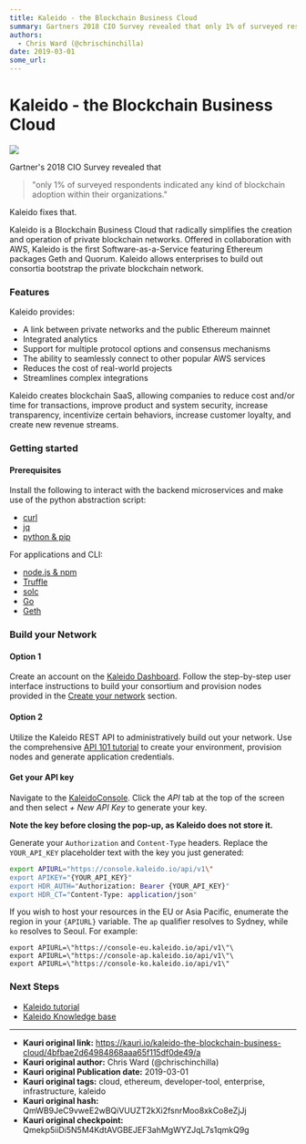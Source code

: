 ```yaml
---
title: Kaleido - the Blockchain Business Cloud
summary: Gartners 2018 CIO Survey revealed that only 1% of surveyed respondents indicated any kind of blockchain adoption within their organizations. Kaleido fixes that. Kaleido is a Blockchain Business Cloud that radically simplifies the creation and operation of private blockchain networks. Offered in collaboration with AWS, Kaleido is the first Software-as-a-Service featuring Ethereum packages Geth and Quorum. Kaleido allows enterprises to build out consortia bootstrap the private blockchain network.
authors:
  - Chris Ward (@chrischinchilla)
date: 2019-03-01
some_url: 
---
```


# Kaleido - the Blockchain Business Cloud

![](https://ipfs.infura.io/ipfs/QmUe9Avqsz9ADob9M1JNtZfnxnKyH5oaDq6EmFqg6ttQXe)


Gartner's 2018 CIO Survey revealed that

> "only 1% of surveyed respondents indicated any kind of blockchain adoption within their organizations."

Kaleido fixes that.

Kaleido is a Blockchain Business Cloud that radically simplifies the
creation and operation of private blockchain networks. Offered in
collaboration with AWS, Kaleido is the first Software-as-a-Service
featuring Ethereum packages Geth and Quorum. Kaleido allows enterprises
to build out consortia bootstrap the private blockchain network.

### Features

Kaleido provides:

- A link between private networks and the public Ethereum mainnet
- Integrated analytics
- Support for multiple protocol options and consensus mechanisms
- The ability to seamlessly connect to other popular AWS services
- Reduces the cost of real-world projects
- Streamlines complex integrations

Kaleido creates blockchain SaaS, allowing companies to reduce
cost and/or time for transactions, improve product and system security,
increase transparency, incentivize certain behaviors, increase customer
loyalty, and create new revenue streams.

### Getting started

#### Prerequisites

Install the following to interact with the backend microservices and
make use of the python abstraction script:

- [curl](https://curl.haxx.se/download.html)
- [jq](https://stedolan.github.io/jq/download)
- [python & pip](https://www.python.org/downloads/)

For applications and CLI:

- [node.js & npm](https://nodejs.org/en/)
- [Truffle](http://truffleframework.com/docs/getting_started/installation)
- [solc](http://solidity.readthedocs.io/en/v0.4.24/installing-solidity.html#npm-node-js)
- [Go](https://golang.org/dl/)
- [Geth](https://geth.ethereum.org/downloads/)

### Build your Network

#### Option 1

Create an account on the [Kaleido Dashboard](https://console.kaleido.io/splash). Follow the
step-by-step user interface instructions to build your consortium and
provision nodes provided in the [Create your network](https://docs.kaleido.io/getting-started/environment-creation/create-your-network/)
section.

#### Option 2

Utilize the Kaleido REST API to administratively build out
your network. Use the comprehensive [API 101 tutorial](https://docs.kaleido.io/developer-materials/api-101/)
to create your environment, provision nodes and generate application
credentials.

#### Get your API key

Navigate to the [KaleidoConsole](https://console.kaleido.io/settings/apikeys).
Click the _API_ tab at the top of the screen and then select _+ New API Key_ to generate your key.

**Note the key before closing the pop-up, as Kaleido does not store it.**

Generate your `Authorization` and `Content-Type`
headers. Replace the `YOUR_API_KEY` placeholder text with the key you
just generated:

```bash
export APIURL="https://console.kaleido.io/api/v1\"
export APIKEY="{YOUR_API_KEY}"
export HDR_AUTH="Authorization: Bearer {YOUR_API_KEY}"
export HDR_CT="Content-Type: application/json"
```

If you wish to host your resources in the EU or Asia Pacific, enumerate
the region in your `{APIURL}` variable. The `ap` qualifier resolves to
Sydney, while `ko` resolves to Seoul. For example:

```bashs
export APIURL=\"https://console-eu.kaleido.io/api/v1\"\
export APIURL=\"https://console-ap.kaleido.io/api/v1\"\
export APIURL=\"https://console-ko.kaleido.io/api/v1\"
```

### Next Steps

- [Kaleido tutorial](https://docs.kaleido.io/developer-materials/api-101/)
- [Kaleido Knowledge base](https://docs.kaleido.io/)



---

- **Kauri original link:** https://kauri.io/kaleido-the-blockchain-business-cloud/4bfbae2d64984868aaa65f115df0de49/a
- **Kauri original author:** Chris Ward (@chrischinchilla)
- **Kauri original Publication date:** 2019-03-01
- **Kauri original tags:** cloud, ethereum, developer-tool, enterprise, infrastructure, kaleido
- **Kauri original hash:** QmWB9JeC9vweE2wBQiVUUZT2kXi2fsnrMoo8xkCo8eZjJj
- **Kauri original checkpoint:** Qmekp5iiDi5N5M4KdtAVGBEJEF3ahMgWYZJqL7s1qmkQ9g




